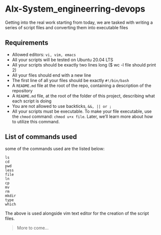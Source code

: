 # Alx-System_engineerring-devops
Getting into the real work starting from today, we are tasked with writing a series of script files and converting them into executable files
## Requirements 

- Allowed editors: `vi, vim, emacs`
- All your scripts will be tested on Ubuntu 20.04 LTS
- All your scripts should be exactly two lines long ($ wc -l file should print 2)
- All your files should end with a new line
- The first line of all your files should be exactly `#!/bin/bash`
- A `README.md` file at the root of the repo, containing a description of the repository
- A `README.md` file, at the root of the folder of this project, describing what each script is doing
- You are not allowed to use backticks, `&&, || or ;`
- All your scripts must be executable. To make your file executable, use the `chmod` command: `chmod u+x file`. Later, we’ll learn more about how to utilize this command.

## List of commands used
some of the commands used are the listed below:
```
ls
cd 
pwd
less
file
ln
cp
mv
rm
mkdir
type
which
```
The above is used alongside vim text editor for the creation of the script files. 
> More to come...
